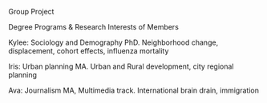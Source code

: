 
Group Project

Degree Programs & Research Interests of Members

Kylee: Sociology and Demography PhD. Neighborhood change, displacement,  cohort effects, influenza mortality

Iris: Urban planning MA. Urban and Rural development, city regional planning

Ava: Journalism MA, Multimedia track. International brain drain, immigration

 
